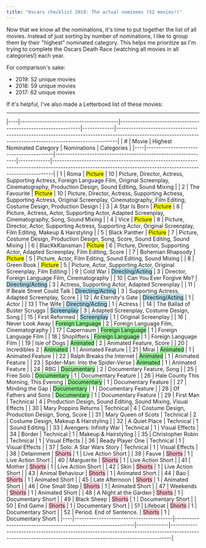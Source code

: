 ```yaml
---
title: "Oscars checklist 2019: The actual nominees (52 movies!)"
---
```


Now that we know all the nominations, it's time to put together the list of all movies. Instead of just sorting by number of nominations, I like to group them by their "highest" nominated category. This helps me prioritize as I'm trying to complete the Oscars Death Race (watching all movies in all categories!) each year.

For comparison's sake:

- 2019: 52 unique movies
- 2018: 59 unique movies
- 2017: 62 unique movies

If it's helpful, I've also made a Letterboxd list of these movies: 

---


|----|----------------------------------------|--------------------------------------------------------------|-------------|------------------------------------------------------------------------------------------------------------------------------------------------------------|
| #  |                 Movie                  |                  Highest Nominated Category                  | Nominations |                                                                         Categories                                                                         |
|----|----------------------------------------|--------------------------------------------------------------|-------------|------------------------------------------------------------------------------------------------------------------------------------------------------------|
|  1 | Roma                                   | <span style="background:yellow;">Picture</span>              |          10 | Picture, Director, Actress, Supporting Actress, Foreign Language Film, Original Screenplay, Cinematography, Production Design, Sound Editing, Sound Mixing |
|  2 | The Favourite                          | <span style="background:yellow;">Picture</span>              |          10 | Picture, Director, Actress, Supporting Actress, Supporting Actress, Original Screenplay, Cinematography, Film Editing, Costume Design, Production Design   |
|  3 | A Star Is Born                         | <span style="background:yellow;">Picture</span>              |           8 | Picture, Actress, Actor, Supporting Actor, Adapted Screenplay, Cinematography, Song, Sound Mixing                                                          |
|  4 | Vice                                   | <span style="background:yellow;">Picture</span>              |           8 | Picture, Director, Actor, Supporting Actress, Supporting Actor, Original Screenplay, Film Editing, Makeup & Hairstyling                                    |
|  5 | Black Panther                          | <span style="background:yellow;">Picture</span>              |           7 | Picture, Costume Design, Production Design, Song, Score, Sound Editing, Sound Mixing                                                                       |
|  6 | BlacKkKlansman                         | <span style="background:yellow;">Picture</span>              |           6 | Picture, Director, Supporting Actor, Adapted Screenplay, Film Editing, Score                                                                               |
|  7 | Bohemian Rhapsody                      | <span style="background:yellow;">Picture</span>              |           5 | Picture, Actor, Film Editing, Sound Editing, Sound Mixing                                                                                                  |
|  8 | Green Book                             | <span style="background:yellow;">Picture</span>              |           5 | Picture, Actor, Supporting Actor, Original Screenplay, Film Editing                                                                                        |
|  9 | Cold War                               | <span style="background:lightblue;">Directing/Acting</span>  |           3 | Director, Foreign Language Film, Cinematography                                                                                                            |
| 10 | Can You Ever Forgive Me?               | <span style="background:lightblue;">Directing/Acting</span>  |           3 | Actress, Supporting Actor, Adapted Screenplay                                                                                                              |
| 11 | If Beale Street Could Talk             | <span style="background:lightblue;">Directing/Acting</span>  |           3 | Supporting Actress, Adapted Screenplay, Score                                                                                                              |
| 12 | At Eternity's Gate                     | <span style="background:lightblue;">Directing/Acting</span>  |           1 | Actor                                                                                                                                                      |
| 13 | The Wife                               | <span style="background:lightblue;">Directing/Acting</span>  |           1 | Actress                                                                                                                                                    |
| 14 | The Ballad of Buster Scruggs           | <span style="background:lightblue;">Screenplay</span>        |           3 | Adapted Screenplay, Costume Design, Song                                                                                                                   |
| 15 | First Reformed                         | <span style="background:lightblue;">Screenplay</span>        |           1 | Original Screenplay                                                                                                                                        |
| 16 | Never Look Away                        | <span style="background:lightgreen;">Foreign Language</span> |           2 | Foreign Language Film, Cinematography                                                                                                                      |
| 17 | Capernaum                              | <span style="background:lightgreen;">Foreign Language</span> |           1 | Foreign Language Film                                                                                                                                      |
| 18 | Shoplifters                            | <span style="background:lightgreen;">Foreign Language</span> |           1 | Foreign Language Film                                                                                                                                      |
| 19 | Isle of Dogs                           | <span style="background:lightgreen;">Animated</span>         |           2 | Animated Feature, Score                                                                                                                                    |
| 20 | Incredibles 2                          | <span style="background:lightgreen;">Animated</span>         |           1 | Animated Feature                                                                                                                                           |
| 21 | Mirai                                  | <span style="background:lightgreen;">Animated</span>         |           1 | Animated Feature                                                                                                                                           |
| 22 | Ralph Breaks the Internet              | <span style="background:lightgreen;">Animated</span>         |           1 | Animated Feature                                                                                                                                           |
| 23 | Spider-Man: Into the Spider-Verse      | <span style="background:lightgreen;">Animated</span>         |           1 | Animated Feature                                                                                                                                           |
| 24 | RBG                                    | <span style="background:lightgreen;">Documentary</span>      |           2 | Documentary Feature, Song                                                                                                                                  |
| 25 | Free Solo                              | <span style="background:lightgreen;">Documentary</span>      |           1 | Documentary Feature                                                                                                                                        |
| 26 | Hale County This Morning, This Evening | <span style="background:lightgreen;">Documentary</span>      |           1 | Documentary Feature                                                                                                                                        |
| 27 | Minding the Gap                        | <span style="background:lightgreen;">Documentary</span>      |           1 | Documentary Feature                                                                                                                                        |
| 28 | Of Fathers and Sons                    | <span style="background:lightgreen;">Documentary</span>      |           1 | Documentary Feature                                                                                                                                        |
| 29 | First Man                              | <span style="background:lightred;">Technical</span>          |           4 | Production Design, Sound Editing, Sound Mixing, Visual Effects                                                                                             |
| 30 | Mary Poppins Returns                   | <span style="background:lightred;">Technical</span>          |           4 | Costume Design, Production Design, Song, Score                                                                                                             |
| 31 | Mary Queen of Scots                    | <span style="background:lightred;">Technical</span>          |           2 | Costume Design, Makeup & Hairstyling                                                                                                                       |
| 32 | A Quiet Place                          | <span style="background:lightred;">Technical</span>          |           1 | Sound Editing                                                                                                                                              |
| 33 | Avengers: Infinity War                 | <span style="background:lightred;">Technical</span>          |           1 | Visual Effects                                                                                                                                             |
| 34 | Border                                 | <span style="background:lightred;">Technical</span>          |           1 | Makeup & Hairstyling                                                                                                                                       |
| 35 | Christopher Robin                      | <span style="background:lightred;">Technical</span>          |           1 | Visual Effects                                                                                                                                             |
| 36 | Ready Player One                       | <span style="background:lightred;">Technical</span>          |           1 | Visual Effects                                                                                                                                             |
| 37 | Solo: A Star Wars Story                | <span style="background:lightred;">Technical</span>          |           1 | Visual Effects                                                                                                                                             |
| 38 | Detainment                             | <span style="background:pink;">Shorts</span>                 |           1 | Live Action Short                                                                                                                                          |
| 39 | Fauve                                  | <span style="background:pink;">Shorts</span>                 |           1 | Live Action Short                                                                                                                                          |
| 40 | Marguerite                             | <span style="background:pink;">Shorts</span>                 |           1 | Live Action Short                                                                                                                                          |
| 41 | Mother                                 | <span style="background:pink;">Shorts</span>                 |           1 | Live Action Short                                                                                                                                          |
| 42 | Skin                                   | <span style="background:pink;">Shorts</span>                 |           1 | Live Action Short                                                                                                                                          |
| 43 | Animal Behaviour                       | <span style="background:pink;">Shorts</span>                 |           1 | Animated Short                                                                                                                                             |
| 44 | Bao                                    | <span style="background:pink;">Shorts</span>                 |           1 | Animated Short                                                                                                                                             |
| 45 | Late Afternoon                         | <span style="background:pink;">Shorts</span>                 |           1 | Animated Short                                                                                                                                             |
| 46 | One Small Step                         | <span style="background:pink;">Shorts</span>                 |           1 | Animated Short                                                                                                                                             |
| 47 | Weekends                               | <span style="background:pink;">Shorts</span>                 |           1 | Animated Short                                                                                                                                             |
| 48 | A Night at the Garden                  | <span style="background:pink;">Shorts</span>                 |           1 | Documentary Short                                                                                                                                          |
| 49 | Black Sheep                            | <span style="background:pink;">Shorts</span>                 |           1 | Documentary Short                                                                                                                                          |
| 50 | End Game                               | <span style="background:pink;">Shorts</span>                 |           1 | Documentary Short                                                                                                                                          |
| 51 | Lifeboat                               | <span style="background:pink;">Shorts</span>                 |           1 | Documentary Short                                                                                                                                          |
| 52 | Period. End of Sentence.               | <span style="background:pink;">Shorts</span>                 |           1 | Documentary Short                                                                                                                                          |
|----|----------------------------------------|--------------------------------------------------------------|-------------|------------------------------------------------------------------------------------------------------------------------------------------------------------|
